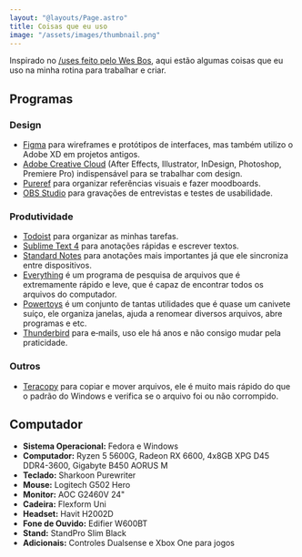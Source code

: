 ```yaml
---
layout: "@layouts/Page.astro"
title: Coisas que eu uso
image: "/assets/images/thumbnail.png"
---
```


Inspirado no [/uses feito pelo Wes Bos](https://wesbos.com/uses), aqui estão algumas coisas que eu uso na minha rotina para trabalhar e criar.

## Programas

### Design

- [Figma](https://www.figma.com/) para wireframes e protótipos de interfaces, mas também utilizo o Adobe XD em projetos antigos.
- [Adobe Creative Cloud](https://www.adobe.com/br/creativecloud.html) (After Effects, Illustrator, InDesign, Photoshop, Premiere Pro) indispensável para se trabalhar com design.
- [Pureref](https://www.pureref.com/) para organizar referências visuais e fazer moodboards.
- [OBS Studio](https://obsproject.com/pt-br) para gravações de entrevistas e testes de usabilidade.

### Produtividade

- [Todoist](https://todoist.com/) para organizar as minhas tarefas.
- [Sublime Text 4](https://www.sublimetext.com) para anotações rápidas e escrever textos.
- [Standard Notes](https://standardnotes.com/) para anotações mais importantes já que ele sincroniza entre dispositivos.
- [Everything](https://www.voidtools.com/downloads/) é um programa de pesquisa de arquivos que é extremamente rápido e leve, que é capaz de encontrar todos os arquivos do computador.
- [Powertoys](https://learn.microsoft.com/pt-br/windows/powertoys/) é um conjunto de tantas utilidades que é quase um canivete suíço, ele organiza janelas, ajuda a renomear diversos arquivos, abre programas e etc.
- [Thunderbird](https://www.thunderbird.net/) para e&#x2011;mails, uso ele há anos e não consigo mudar pela praticidade.

### Outros

- [Teracopy](https://codesector.com/teracopy) para copiar e mover arquivos, ele é muito mais rápido do que o padrão do Windows e verifica se o arquivo foi ou não corrompido.

## Computador

- **Sistema Operacional:** Fedora e Windows
- **Computador:** Ryzen 5 5600G, Radeon RX 6600, 4x8GB XPG D45 DDR4-3600, Gigabyte B450 AORUS M
- **Teclado:** Sharkoon Purewriter
- **Mouse:** Logitech G502 Hero
- **Monitor:** AOC G2460V 24"
- **Cadeira:** Flexform Uni
- **Headset:** Havit H2002D
- **Fone de Ouvido:** Edifier W600BT
- **Stand:** StandPro Slim Black
- **Adicionais:** Controles Dualsense e Xbox One para jogos
